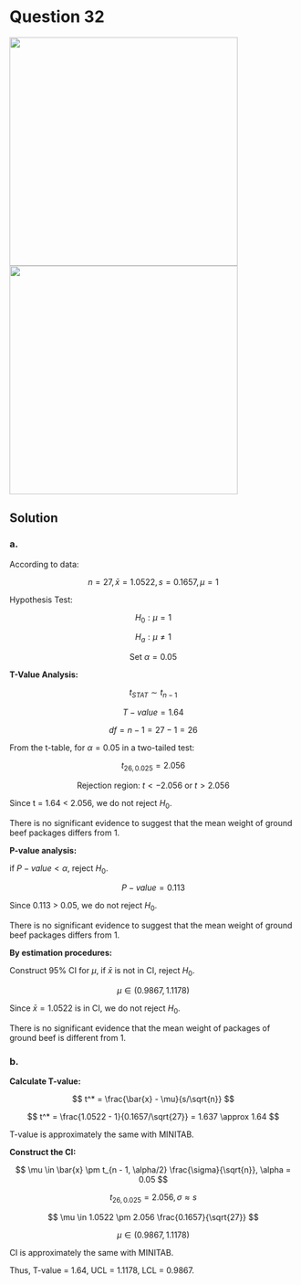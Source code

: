 # Question 32
<img src="https://github.com/user-attachments/assets/daf6870f-5b5a-417c-9aa5-216e27e7649b" width="400">
<img src="https://github.com/user-attachments/assets/9f1406c9-37a4-4def-93eb-f91c18498e5b" width="400">

## Solution

### a.

According to data:

$$
n=27, \bar{x}=1.0522, s=0.1657,μ = 1
$$

Hypothesis Test:

$$
H_0:μ = 1
$$

$$
H_a: \mu \neq 1
$$


$$
\text{Set } \alpha = 0.05
$$

**T-Value Analysis:**

$$
t_{STAT} \sim t_{n-1}
$$

$$
T-value = 1.64
$$

$$
df = n - 1 = 27 - 1 = 26
$$

From the t-table, for $\alpha = 0.05$ in a two-tailed test:

$$
t_{26, 0.025} = 2.056
$$

$$
\text{Rejection region: } t < -2.056 \text{ or } t > 2.056
$$

Since t = 1.64 < 2.056, we do not reject $H_0$.

There is no significant evidence to suggest that the mean weight of ground beef packages differs from 1.

**P-value analysis:**

if $P-value < \alpha$, reject $H_0$.

$$
P-value = 0.113
$$

Since 0.113 > 0.05, we do not reject $H_0$.

There is no significant evidence to suggest that the mean weight of ground beef packages differs from 1.

**By estimation procedures:**

Construct 95% CI for $\mu$, if $\bar{x}$ is not in CI, reject $H_0$.

$$
\mu \in (0.9867, 1.1178)
$$

Since $\bar{x}=1.0522$ is in CI, we do not reject $H_0$.

There is no significant evidence that the mean weight of packages of ground beef is different from 1.

### b.

**Calculate T-value:**

$$
t^* = \frac{\bar{x} - \mu}{s/\sqrt{n}}
$$

$$
t^* = \frac{1.0522 - 1}{0.1657/\sqrt{27}} = 1.637 \approx 1.64
$$

T-value is approximately the same with MINITAB.

**Construct the CI:**

$$
\mu \in \bar{x} \pm t_{n - 1, \alpha/2} \frac{\sigma}{\sqrt{n}}, \alpha = 0.05
$$

$$
t_{26, 0.025} = 2.056, \sigma \approx s
$$

$$
\mu \in 1.0522 \pm 2.056 \frac{0.1657}{\sqrt{27}}
$$

$$
\mu \in (0.9867, 1.1178)
$$

CI is approximately the same with MINITAB.

Thus, T-value = 1.64, UCL = 1.1178, LCL = 0.9867.
